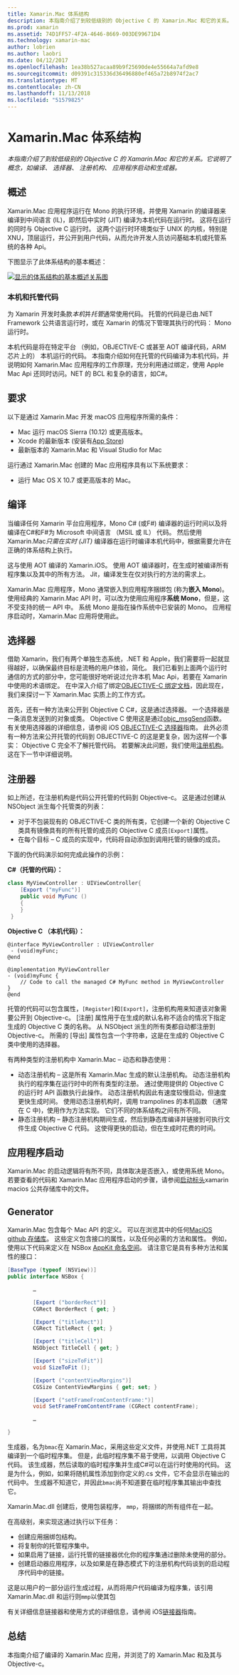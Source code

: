 ```yaml
---
title: Xamarin.Mac 体系结构
description: 本指南介绍了到较低级别的 Objective C 的 Xamarin.Mac 和它的关系。 它说明了概念，如编译、 选择器、 注册机构、 应用程序启动和生成器。
ms.prod: xamarin
ms.assetid: 74D1FF57-4F2A-4646-8669-003DE99671D4
ms.technology: xamarin-mac
author: lobrien
ms.author: laobri
ms.date: 04/12/2017
ms.openlocfilehash: 1ea38b527acaa89b9f25690de4e55664a7afd9e8
ms.sourcegitcommit: d09391c315336d36496880ef465a72b8974f2ac7
ms.translationtype: MT
ms.contentlocale: zh-CN
ms.lasthandoff: 11/13/2018
ms.locfileid: "51579825"
---
```

# <a name="xamarinmac-architecture"></a>Xamarin.Mac 体系结构

_本指南介绍了到较低级别的 Objective C 的 Xamarin.Mac 和它的关系。它说明了概念，如编译、 选择器、 注册机构、 应用程序启动和生成器。_

## <a name="overview"></a>概述

Xamarin.Mac 应用程序运行在 Mono 的执行环境，并使用 Xamarin 的编译器来编译到中间语言 (IL)，即然后中实时 (JIT) 编译为本机代码在运行时。 这将在运行的同时与 Objective C 运行时。 这两个运行时环境类似于 UNIX 的内核，特别是 XNU，顶层运行，并公开到用户代码，从而允许开发人员访问基础本机或托管系统的各种 Api。

下图显示了此体系结构的基本概述：

[![显示的体系结构的基本概述关系图](architecture-images/mac-arch.png "显示体系结构的基本概述关系图")](architecture-images/mac-arch-large.png#lightbox)

### <a name="native-and-managed-code"></a>本机和托管代码

为 Xamarin 开发时条款*本机*并*托管*通常使用代码。 托管的代码是已由.NET Framework 公共语言运行时，或在 Xamarin 的情况下管理其执行的代码： Mono 运行时。

本机代码是将在特定平台 （例如，OBJECTIVE-C 或甚至 AOT 编译代码，ARM 芯片上的） 本机运行的代码。 本指南介绍如何在托管的代码编译为本机代码，并说明如何 Xamarin.Mac 应用程序的工作原理，充分利用通过绑定，使用 Apple Mac Api 还同时访问。NET 的 BCL 和复杂的语言，如C#。

## <a name="requirements"></a>要求

以下是通过 Xamarin.Mac 开发 macOS 应用程序所需的条件：

- Mac 运行 macOS Sierra (10.12) 或更高版本。
- Xcode 的最新版本 (安装有[App Store](https://itunes.apple.com/us/app/xcode/id497799835?mt=12))
- 最新版本的 Xamarin.Mac 和 Visual Studio for Mac

运行通过 Xamarin.Mac 创建的 Mac 应用程序具有以下系统要求：

- 运行 Mac OS X 10.7 或更高版本的 Mac。

## <a name="compilation"></a>编译

当编译任何 Xamarin 平台应用程序，Mono C# (或F#) 编译器的运行时间以及将编译在C#和F#为 Microsoft 中间语言 （MSIL 或 IL） 代码。 然后使用 Xamarin.Mac*只需在实时 (JIT)* 编译器在运行时编译本机代码中，根据需要允许在正确的体系结构上执行。

这与使用 AOT 编译的 Xamarin.iOS。 使用 AOT 编译器时，在生成时被编译所有程序集以及其中的所有方法。 Jit，编译发生在仅对执行的方法的需求上。

Xamarin.Mac 应用程序，Mono 通常嵌入到应用程序捆绑包 (称为**嵌入 Mono**)。 使用经典的 Xamarin.Mac API 时，可以改为使用应用程序**系统 Mono**，但是，这不受支持的统一 API 中。 系统 Mono 是指在操作系统中已安装的 Mono。 应用程序启动时，Xamarin.Mac 应用将使用此。

## <a name="selectors"></a>选择器

借助 Xamarin，我们有两个单独生态系统，.NET 和 Apple，我们需要将一起就显得越好，以确保最终目标是流畅的用户体验，简化。 我们已看到上面两个运行时通信的方式的部分中，您可能很好地听说过允许本机 Mac Api，若要在 Xamarin 中使用的术语绑定。 在中深入介绍了绑定[OBJECTIVE-C 绑定文档](~/mac/platform/binding.md)，因此现在，我们来探讨一下 Xamarin.Mac 实质上的工作方式。

首先，还有一种方法来公开到 Objective C C#，这是通过选择器。 一个选择器是一条消息发送到的对象或类。 Objective C 使用这是通过[objc_msgSend](https://developer.apple.com/library/mac/documentation/Cocoa/Reference/ObjCRuntimeRef/index.html)函数。 有关使用选择器的详细信息，请参阅 iOS [OBJECTIVE-C 选择器](~/ios/internals/objective-c-selectors.md)指南。 此外必须有一种方法来公开托管的代码到 OBJECTIVE-C 的这是更复杂，因为这样一个事实： Objective C 完全不了解托管代码。 若要解决此问题，我们使用[注册机构](~/mac/internals/registrar.md)。 这在下一节中详细说明。

## <a name="registrar"></a>注册器

如上所述，在注册机构是代码公开托管的代码到 Objective-c。 这是通过创建从 NSObject 派生每个托管类的列表：

- 对于不包装现有的 OBJECTIVE-C 类的所有类，它创建一个新的 Objective C 类具有镜像具有的所有托管的成员的 Objective C 成员`[Export]`属性。
- 在每个目标 – C 成员的实现中，代码将自动添加到调用托管的镜像的成员。

下面的伪代码演示如何完成此操作的示例：

**C#（托管的代码）：**

```csharp
class MyViewController : UIViewController{
    [Export ("myFunc")]
    public void MyFunc ()
    {
    }
 }
 ```

**Objective C （本机代码）：**

```objc
@interface MyViewController : UIViewController
 - (void)myFunc;
@end 

@implementation MyViewController
- (void)myFunc {
    // Code to call the managed C# MyFunc method in MyViewController
}
@end
```

托管的代码可以包含属性，`[Register]`和`[Export]`，注册机构用来知道该对象需要公开到 Objective-c。 [注册] 属性用于在生成的默认名称不适合的情况下指定生成的 Objective C 类的名称。 从 NSObject 派生的所有类都自动都注册到 Objective-c。 所需的 [导出] 属性包含一个字符串，这是在生成的 Objective C 类中使用的选择器。

有两种类型的注册机构中 Xamarin.Mac – 动态和静态使用：

- 动态注册机构 – 这是所有 Xamarin.Mac 生成的默认注册机构。 动态注册机构执行的程序集在运行时中的所有类型的注册。 通过使用提供的 Objective C 的运行时 API 函数执行此操作。 动态注册机构因此有速度较慢启动，但速度更快生成时间。 使用动态注册机构时，调用 trampolines 的本机函数 （通常在 C 中)，使用作为方法实现。 它们不同的体系结构之间有所不同。
- 静态注册机构 – 静态注册机构期间生成，然后到静态库编译并链接到可执行文件生成 Objective C 代码。 这使得更快的启动，但在生成时花费的时间。

## <a name="application-launch"></a>应用程序启动

Xamarin.Mac 的启动逻辑将有所不同，具体取决是否嵌入，或使用系统 Mono。 若要查看的代码和 Xamarin.Mac 应用程序启动的步骤，请参阅[启动标头](https://github.com/xamarin/xamarin-macios/blob/master/runtime/xamarin/launch.h)xamarin macios 公共存储库中的文件。

## <a name="generator"></a>Generator

Xamarin.Mac 包含每个 Mac API 的定义。 可以在浏览其中的任何[MaciOS github 存储库](https://github.com/xamarin/xamarin-macios/tree/master/src)。 这些定义包含接口的属性，以及任何必需的方法和属性。 例如，使用以下代码来定义在 NSBox [AppKit 命名空间](https://github.com/xamarin/xamarin-macios/blob/master/src/appkit.cs#L1465-L1526)。 请注意它是具有多种方法和属性的接口：

```csharp
[BaseType (typeof (NSView))]
public interface NSBox {

        …

        [Export ("borderRect")]
        CGRect BorderRect { get; }

        [Export ("titleRect")]
        CGRect TitleRect { get; }

        [Export ("titleCell")]
        NSObject TitleCell { get; }

        [Export ("sizeToFit")]
        void SizeToFit ();

        [Export ("contentViewMargins")]
        CGSize ContentViewMargins { get; set; }

        [Export ("setFrameFromContentFrame:")]
        void SetFrameFromContentFrame (CGRect contentFrame);

        …

}
```

生成器，名为`bmac`在 Xamarin.Mac，采用这些定义文件，并使用.NET 工具将其编译到一个临时程序集。 但是，此临时程序集不易于使用，以调用 Objective C 代码。 该生成器，然后读取的临时程序集并生成C#可以在运行时使用的代码。 这是为什么，例如，如果将随机属性添加到你定义的.cs 文件，它不会显示在输出的代码中。 生成器不知道它，并因此`bmac`尚不知道要在临时程序集其输出中查找它。

Xamarin.Mac.dll 创建后，使用包装程序， `mmp`，将捆绑的所有组件在一起。

在高级别，来实现这通过执行以下任务：

- 创建应用捆绑包结构。
- 将复制你的托管程序集中。
- 如果启用了链接，运行托管的链接器优化你的程序集通过删除未使用的部分。
- 创建启动器应用程序，以及如果是在静态模式下的注册机构代码谈到的启动程序代码中的链接。

这是以用户的一部分运行生成过程，从而将用户代码编译为程序集，该引用 Xamarin.Mac.dll 和运行则`mmp`以使其包

有关详细信息链接器和使用方式的详细信息，请参阅 iOS[链接器](~/ios/deploy-test/linker.md)指南。

## <a name="summary"></a>总结

本指南介绍了编译的 Xamarin.Mac 应用，并浏览了的 Xamarin.Mac 和及其与 Objective-c。
